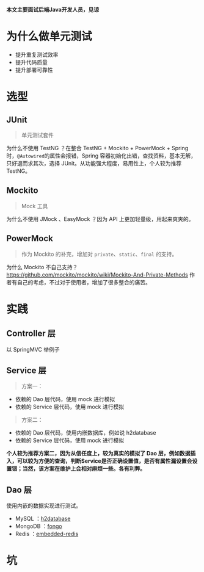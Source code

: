 **本文主要面试后端Java开发人员，见谅**

# 为什么做单元测试

* 提升重复测试效率
* 提升代码质量
* 提升部署可靠性

# 选型

## JUnit

> 单元测试套件

为什么不使用 TestNG ？在整合 TestNG + Mockito + PowerMock + Spring 时，`@Autowired`的属性会报错，Spring 容器初始化出错，查找资料，基本无解，只好退而求其次，选择 JUnit。从功能强大程度，易用性上，个人较为推荐 TestNG。

## Mockito

> Mock 工具

为什么不使用 JMock 、EasyMock ？因为 API 上更加轻量级，用起来爽爽的。

## PowerMock

> 作为 Mockito 的补充，增加对 `private`、`static`、`final` 的支持。

为什么 Mockito 不自己支持？https://github.com/mockito/mockito/wiki/Mockito-And-Private-Methods 作者有自己的考虑，不过对于使用者，增加了很多整合的痛苦。

# 实践

## Controller 层

以 SpringMVC 举例子



## Service 层

> 方案一：

* 依赖的 Dao 层代码，使用 mock 进行模拟
* 依赖的 Service 层代码，使用 mock 进行模拟

> 方案二：

* 依赖的 Dao 层代码，使用内嵌数据库，例如说 h2database 
* 依赖的 Service 层代码，使用 mock 进行模拟

**个人较为推荐方案二，因为从信任度上，较为真实的模拟了 Dao 层，例如数据插入，可以较为方便的查询，判断Service是否正确设置值，是否有属性漏设置会设置错；当然，该方案在维护上会相对麻烦一些。各有利弊。**

## Dao 层

使用内嵌的数据实现进行测试。

* MySQL ：[h2database](https://github.com/h2database/h2database) 
* MongoDB ：[fongo](https://github.com/fakemongo/fongo)
* Redis ：[embedded-redis](https://github.com/kstyrc/embedded-redis)

# 坑



